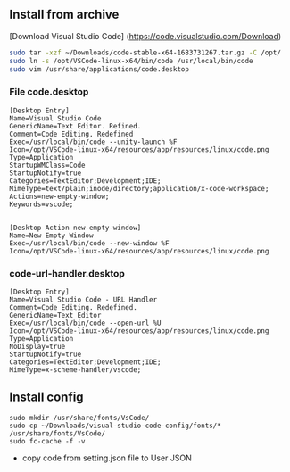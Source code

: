 ## Install from archive

[Download Visual Studio Code] (https://code.visualstudio.com/Download)

```bash
sudo tar -xzf ~/Downloads/code-stable-x64-1683731267.tar.gz -C /opt/
sudo ln -s /opt/VSCode-linux-x64/bin/code /usr/local/bin/code
sudo vim /usr/share/applications/code.desktop
```

### File code.desktop

```
[Desktop Entry]
Name=Visual Studio Code
GenericName=Text Editor. Refined.
Comment=Code Editing, Redefined
Exec=/usr/local/bin/code --unity-launch %F
Icon=/opt/VSCode-linux-x64/resources/app/resources/linux/code.png
Type=Application
StartupWMClass=Code
StartupNotify=true
Categories=TextEditor;Development;IDE;
MimeType=text/plain;inode/directory;application/x-code-workspace;
Actions=new-empty-window;
Keywords=vscode;


[Desktop Action new-empty-window]
Name=New Empty Window
Exec=/usr/local/bin/code --new-window %F
Icon=/opt/VSCode-linux-x64/resources/app/resources/linux/code.png
```

### code-url-handler.desktop

```
[Desktop Entry]
Name=Visual Studio Code - URL Handler
Comment=Code Editing. Redefined.
GenericName=Text Editor
Exec=/usr/local/bin/code --open-url %U
Icon=/opt/VSCode-linux-x64/resources/app/resources/linux/code.png
Type=Application
NoDisplay=true
StartupNotify=true
Categories=TextEditor;Development;IDE;
MimeType=x-scheme-handler/vscode;
```

## Install config

```
sudo mkdir /usr/share/fonts/VsCode/
sudo cp ~/Downloads/visual-studio-code-config/fonts/* /usr/share/fonts/VsCode/
sudo fc-cache -f -v
```

- copy code from setting.json file to User JSON
